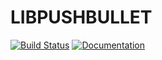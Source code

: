 # LIBPUSHBULLET

[![Build Status](https://travis-ci.org/hbuyse/libpushbullet.svg?branch=master)](https://travis-ci.org/hbuyse/libpushbullet)
[![Documentation](https://codedocs.xyz/hbuyse/libpushbullet.svg)](https://codedocs.xyz/hbuyse/libpushbullet/)
